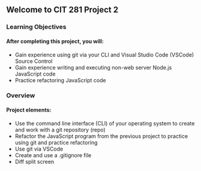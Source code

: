 ## Welcome to CIT 281 Project 2

### Learning Objectives

#### After completing this project, you will:

- Gain experience using git via your CLI and Visual Studio Code (VSCode) Source Control
- Gain experience writing and executing non-web server Node.js JavaScript code
- Practice refactoring JavaScript code

### Overview

#### Project elements:

- Use the command line interface (CLI) of your operating system to create and work with a git repository (repo)
- Refactor the JavaScript program from the previous project to practice using git and practice refactoring
- Use git via VSCode
- Create and use a .gitignore file
- Diff split screen
